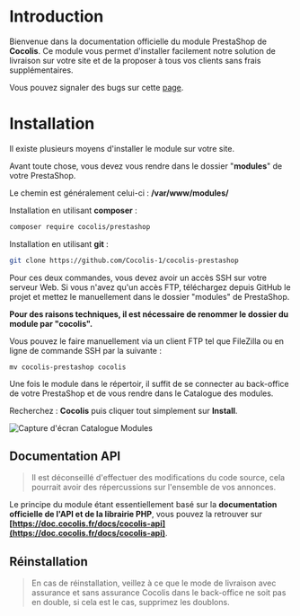 # Introduction

Bienvenue dans la documentation officielle du module PrestaShop de **Cocolis**. 
Ce module vous permet d'installer facilement notre solution de livraison sur votre site et de la proposer à tous vos clients sans frais supplémentaires.

Vous pouvez signaler des bugs sur cette [page](https://github.com/Cocolis-1/cocolis-prestashop/issues).

# Installation

Il existe plusieurs moyens d'installer le module sur votre site.

Avant toute chose, vous devez vous rendre dans le dossier "**modules**" de votre PrestaShop.

Le chemin est généralement celui-ci : **/var/www/modules/**

Installation en utilisant **composer** :

```bash
composer require cocolis/prestashop
```

Installation en utilisant **git** :

```bash
git clone https://github.com/Cocolis-1/cocolis-prestashop
```

Pour ces deux commandes, vous devez avoir un accès SSH sur votre serveur Web. Si vous n'avez qu'un accès FTP, téléchargez depuis GitHub le projet et mettez le manuellement dans le dossier "modules" de PrestaShop.

**Pour des raisons techniques, il est nécessaire de renommer le dossier du module par "cocolis".**

Vous pouvez le faire manuellement via un client FTP tel que FileZilla ou en ligne de commande SSH par la suivante :

`mv cocolis-prestashop cocolis`

Une fois le module dans le répertoir, il suffit de se connecter au back-office de votre PrestaShop et de vous rendre dans le Catalogue des modules.

Recherchez : **Cocolis** puis cliquer tout simplement sur **Install**.

![Capture d'écran Catalogue Modules](https://res.cloudinary.com/cocolis-prod/image/upload/v1605524040/Documentation/prestashop/install-module_cagxy9.png)

## Documentation API

> Il est déconseillé d'effectuer des modifications du code source, cela pourrait avoir des répercussions sur l'ensemble de vos annonces.


Le principe du module étant essentiellement basé sur la **documentation officielle de l'API et de la librairie PHP**, vous pouvez la retrouver sur **[https://doc.cocolis.fr/docs/cocolis-api](https://doc.cocolis.fr/docs/cocolis-api)**.

## Réinstallation

> En cas de réinstallation, veillez à ce que le mode de livraison avec assurance et sans assurance Cocolis dans le back-office ne soit pas en double, si cela est le cas, supprimez les doublons.

